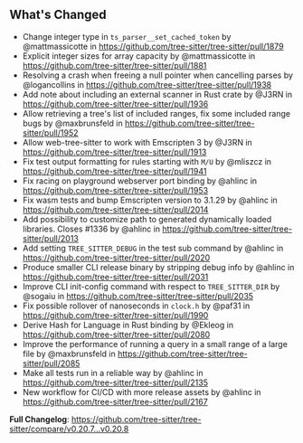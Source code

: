 ## What's Changed
* Change integer type in `ts_parser__set_cached_token` by @mattmassicotte in https://github.com/tree-sitter/tree-sitter/pull/1879
* Explicit integer sizes for array capacity by @mattmassicotte in https://github.com/tree-sitter/tree-sitter/pull/1881
* Resolving a crash when freeing a null pointer when cancelling parses by @logancollins in https://github.com/tree-sitter/tree-sitter/pull/1938
* Add note about including an external scanner in Rust crate by @J3RN in https://github.com/tree-sitter/tree-sitter/pull/1936
* Allow retrieving a tree's list of included ranges, fix some included range bugs by @maxbrunsfeld in https://github.com/tree-sitter/tree-sitter/pull/1952
* Allow web-tree-sitter to work with Emscripten 3 by @J3RN in https://github.com/tree-sitter/tree-sitter/pull/1913
* Fix test output formatting for rules starting with `M/U` by @mliszcz in https://github.com/tree-sitter/tree-sitter/pull/1941
* Fix racing on playground webserver port binding by @ahlinc in https://github.com/tree-sitter/tree-sitter/pull/1953
* Fix wasm tests and bump Emscripten version to 3.1.29 by @ahlinc in https://github.com/tree-sitter/tree-sitter/pull/2014
* Add possibility to customize path to generated dynamically loaded libraries. Closes #1336 by @ahlinc in https://github.com/tree-sitter/tree-sitter/pull/2013
* Add setting `TREE_SITTER_DEBUG` in the test sub command by @ahlinc in https://github.com/tree-sitter/tree-sitter/pull/2020
* Produce smaller CLI release binary by stripping debug info by @ahlinc in https://github.com/tree-sitter/tree-sitter/pull/2031
* Improve CLI init-config command with respect to `TREE_SITTER_DIR` by @sogaiu in https://github.com/tree-sitter/tree-sitter/pull/2035
* Fix possible rollover of nanoseconds in `clock.h` by @paf31 in https://github.com/tree-sitter/tree-sitter/pull/1990
* Derive Hash for Language in Rust binding by @Ekleog in https://github.com/tree-sitter/tree-sitter/pull/2080
* Improve the performance of running a query in a small range of a large file by @maxbrunsfeld in https://github.com/tree-sitter/tree-sitter/pull/2085
* Make all tests run in a reliable way by @ahlinc in https://github.com/tree-sitter/tree-sitter/pull/2135
* New workflow for CI/CD with more release assets by @ahlinc in https://github.com/tree-sitter/tree-sitter/pull/2167

**Full Changelog**: https://github.com/tree-sitter/tree-sitter/compare/v0.20.7...v0.20.8
